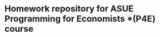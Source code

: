  Homework repository for ASUE Programming for Economists *(P4E) course
======================================================================
